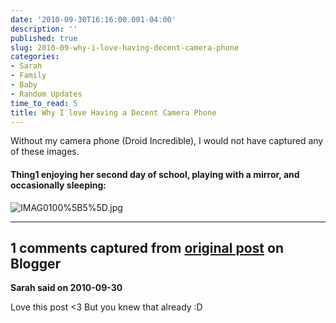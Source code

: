 ```yaml
---
date: '2010-09-30T16:16:00.001-04:00'
description: ''
published: true
slug: 2010-09-why-i-love-having-decent-camera-phone
categories:
- Sarah
- Family
- Baby
- Random Updates
time_to_read: 5
title: Why I love Having a Decent Camera Phone
---
```



Without my camera phone (Droid Incredible), I would not have captured any of these images.  <h4>Thing1 enjoying her second day of school, playing with a mirror, and occasionally sleeping:</h4>  

![IMAG0100%5B5%5D.jpg](IMAG0100%5B5%5D.jpg)

---

## 1 comments captured from [original post](https://blog.wassupy.com/2010/09/why-i-love-having-decent-camera-phone.html) on Blogger

**Sarah said on 2010-09-30**

Love this post &lt;3  But you knew that already :D

